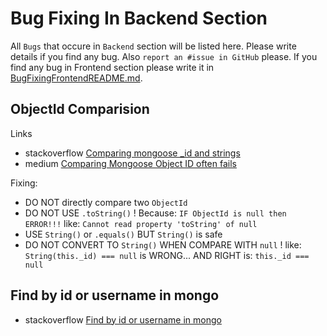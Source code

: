 # Bug Fixing In Backend Section
All `Bugs` that occure in `Backend` section will be listed here. Please write details if you find any bug. Also `report an #issue in GitHub` please.
If you find any bug in Frontend section please write it in [BugFixingFrontendREADME.md](./client/BugFixingFrontendREADME.md).


## ObjectId Comparision
Links
- stackoverflow [Comparing mongoose _id and strings](https://stackoverflow.com/questions/11637353/comparing-mongoose-id-and-strings)
- medium [Comparing Mongoose Object ID often fails](https://medium.com/@mzndako/comparing-mongoose-object-id-often-fail-a7374a779f6d)

Fixing: 
- DO NOT directly compare two `ObjectId`
- DO NOT USE `.toString()` ! Because: `IF ObjectId is null then ERROR!!!` like: `Cannot read property 'toString' of null`
- USE `String()` or `.equals()` BUT `String()` is safe
- DO NOT CONVERT TO `String()` WHEN COMPARE WITH `null` ! like: `String(this._id) === null` is WRONG... AND RIGHT is: `this._id === null`

## Find by id or username in mongo
- stackoverflow [Find by id or username in mongo](https://stackoverflow.com/questions/30651875/find-by-id-or-username-in-mongo)

